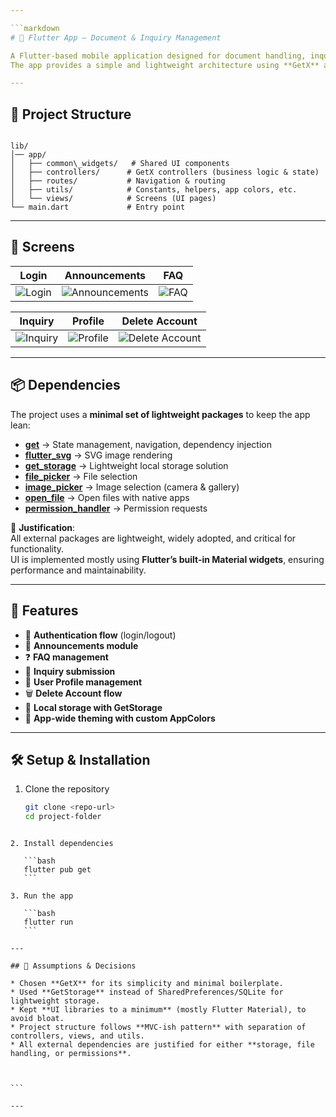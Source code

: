 ```yaml
---

```markdown
# 📱 Flutter App – Document & Inquiry Management

A Flutter-based mobile application designed for document handling, inquiries, and user profile management.  
The app provides a simple and lightweight architecture using **GetX** and **GetStorage**, while ensuring smooth performance.

---
```


## 📂 Project Structure

```

lib/
│── app/
│   ├── common\_widgets/   # Shared UI components
│   ├── controllers/      # GetX controllers (business logic & state)
│   ├── routes/           # Navigation & routing
│   ├── utils/            # Constants, helpers, app colors, etc.
│   └── views/            # Screens (UI pages)
└── main.dart             # Entry point

````

---

## 📸 Screens

| Login | Announcements | FAQ |
|-------|---------------|-----|
| ![Login](docs/screenshots/login_page.jpg) | ![Announcements](docs/screenshots/notifications.jpg) | ![FAQ](docs/screenshots/faq.jpg) |

| Inquiry | Profile | Delete Account |
|---------|---------|----------------|
| ![Inquiry](docs/screenshots/inquiries.jpg) | ![Profile](docs/screenshots/profile_image.jpg) | ![Delete Account](docs/screenshots/delete.jpg) |

---

## 📦 Dependencies

The project uses a **minimal set of lightweight packages** to keep the app lean:

- **[get](https://pub.dev/packages/get)** → State management, navigation, dependency injection  
- **[flutter_svg](https://pub.dev/packages/flutter_svg)** → SVG image rendering  
- **[get_storage](https://pub.dev/packages/get_storage)** → Lightweight local storage solution  
- **[file_picker](https://pub.dev/packages/file_picker)** → File selection  
- **[image_picker](https://pub.dev/packages/image_picker)** → Image selection (camera & gallery)  
- **[open_file](https://pub.dev/packages/open_file)** → Open files with native apps  
- **[permission_handler](https://pub.dev/packages/permission_handler)** → Permission requests  

📌 **Justification**:  
All external packages are lightweight, widely adopted, and critical for functionality.  
UI is implemented mostly using **Flutter’s built-in Material widgets**, ensuring performance and maintainability.

---

## 🚀 Features

- 🔑 **Authentication flow** (login/logout)  
- 📢 **Announcements module**  
- ❓ **FAQ management**  
- 📨 **Inquiry submission**  
- 👤 **User Profile management**  
- 🗑️ **Delete Account flow**  
- 💾 **Local storage with GetStorage**  
- 🎨 **App-wide theming with custom AppColors**  

---

## 🛠️ Setup & Installation

1. Clone the repository  
   ```bash
   git clone <repo-url>
   cd project-folder
````

2. Install dependencies

   ```bash
   flutter pub get
   ```

3. Run the app

   ```bash
   flutter run
   ```

---

## 📌 Assumptions & Decisions

* Chosen **GetX** for its simplicity and minimal boilerplate.
* Used **GetStorage** instead of SharedPreferences/SQLite for lightweight storage.
* Kept **UI libraries to a minimum** (mostly Flutter Material), to avoid bloat.
* Project structure follows **MVC-ish pattern** with separation of controllers, views, and utils.
* All external dependencies are justified for either **storage, file handling, or permissions**.



```

---


